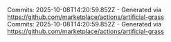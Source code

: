 Commits: 2025-10-08T14:20:59.852Z - Generated via https://github.com/marketplace/actions/artificial-grass
<br>
Commits: 2025-10-08T14:20:59.852Z - Generated via https://github.com/marketplace/actions/artificial-grass
<br>
